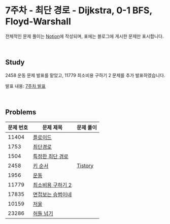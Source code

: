 # 7주차 - 최단 경로 - Dijkstra, 0-1 BFS, Floyd-Warshall
전체적인 문제 풀이는 [Notion](https://ro-el.notion.site/Dijkstra-0-1-BFS-Floyd-Warshall-3c44d2871ca742639b012eb0ae43a713)에 작성되며, 표에는 블로그에 게시한 문제만 표시합니다.

<br>

## Study
2458 운동 문제 발표를 맡았고, 11779 최소비용 구하기 2 문제를 추가 발표하였습니다.

발표 내용: [7주차 발표](https://roel-yomojomo.tistory.com/entry/week7-study-Shortest-Path)

<br>

## Problems

| 문제 번호 | 문제 제목        | 문제 풀이                            |
|-------|---------------------------------------------------|----------------------|
| 11404 | [플로이드](https://www.acmicpc.net/problem/11404)      |                           |
| 1753 | [최단경로](https://www.acmicpc.net/problem/1753)      |                           |
| 1504 | [특정한 최단 경로](https://www.acmicpc.net/problem/1504)      |                           |
| 2458 | [키 순서](https://www.acmicpc.net/problem/2458)      | [Tistory](https://roel-yomojomo.tistory.com/entry/week7-study-Shortest-Path) |
| 1956 | [운동](https://www.acmicpc.net/problem/1956)      |                           |
| 11779 | [최소비용 구하기 2](https://www.acmicpc.net/problem/11779)      |                           |
| 17835 | [면접보는 승범이네](https://www.acmicpc.net/problem/17835)      |                           |
| 10159 | [저울](https://www.acmicpc.net/problem/10159)      |                           |
| 23286 | [허들 넘기](https://www.acmicpc.net/problem/23286)      |                           |

<br>
